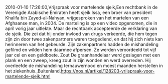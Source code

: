 2010-01-10 17:26:00,Vrijspraak voor martelende sjeik,Een rechtbank in de Verenigde Arabische Emiraten heeft sjeik Issa, een broer van president Khalifa bin Zayed-al-Nahyan, vrijgesproken van het martelen van een Afghaanse man, in 2004. De marteling is op een video opgenomen, die in april vorig jaar uitlekte. Maar de rechtbank accepteerde de verklaring van de sjeik. Die zei dat hij onder invloed van drugs verkeerde, die hem tegen zijn zin door twee zakenpartners waren toegediend, en dat hij zich niets kan herinneren van het gebeurde. Zijn zakenpartners hadden de mishandeling gefilmd en wilden hem daarmee afpersen. Ze werden veroordeeld tot vijf jaar cel en een geldboete. Zout De graanhandelaar werd geslagen met een plank en een zweep, kreeg zout in zijn wonden en werd overreden. Hij overleefde de mishandeling ternauwernood en moest maanden herstellen in het ziekenhuis.,Buitenland,https://nos.nl/artikel/128203-vrijspraak-voor-martelende-sjeik.html